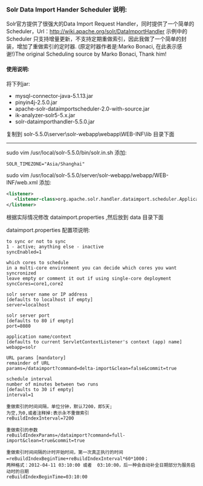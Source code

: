 ### Solr Data Import Hander Scheduler 说明:

Solr官方提供了很强大的Data Import Request Handler，同时提供了一个简单的 Scheduler，Url：http://wiki.apache.org/solr/DataImportHandler
示例中的 Scheduler 只支持增量更新，不支持定期重做索引，因此我做了一个简单的封装，增加了重做索引的定时器.
(原定时器作者是:Marko Bonaci, 在此表示感谢!)The original Scheduling source by Marko Bonaci, Thank him!

#### 使用说明:
将下列jar:
- mysql-connector-java-5.1.13.jar
- pinyin4j-2.5.0.jar
- apache-solr-dataimportscheduler-2.0-with-source.jar
- ik-analyzer-solr5-5.x.jar
- solr-dataimporthandler-5.5.0.jar  

复制到  solr-5.5.0\server\solr-webapp\webapp\WEB-INF\lib 目录下面

--------
sudo vim /usr/local/solr-5.5.0/bin/solr.in.sh 添加:
```
SOLR_TIMEZONE="Asia/Shanghai"
```
sudo vim /usr/local/solr-5.5.0/server/solr-webapp/webapp/WEB-INF/web.xml  添加:

```xml
<listener>
   <listener-class>org.apache.solr.handler.dataimport.scheduler.ApplicationListener</listener-class>
</listener>
```


根据实际情况修改 dataimport.properties ,然后放到  data 目录下面

dataimport.properties 配置项说明:
```
to sync or not to sync
1 - active; anything else - inactive
syncEnabled=1

which cores to schedule
in a multi-core environment you can decide which cores you want syncronized
leave empty or comment it out if using single-core deployment
syncCores=core1,core2

solr server name or IP address
[defaults to localhost if empty]
server=localhost

solr server port
[defaults to 80 if empty]
port=8080

application name/context
[defaults to current ServletContextListener's context (app) name]
webapp=solr

URL params [mandatory]
remainder of URL
params=/dataimport?command=delta-import&clean=false&commit=true

schedule interval
number of minutes between two runs
[defaults to 30 if empty]
interval=1

重做索引的时间间隔，单位分钟，默认7200，即5天; 
为空,为0,或者注释掉:表示永不重做索引
reBuildIndexInterval=7200

重做索引的参数
reBuildIndexParams=/dataimport?command=full-import&clean=true&commit=true

重做索引时间间隔的计时开始时间，第一次真正执行的时间=reBuildIndexBeginTime+reBuildIndexInterval*60*1000；
两种格式：2012-04-11 03:10:00 或者  03:10:00，后一种会自动补全日期部分为服务启动时的日期
reBuildIndexBeginTime=03:10:00
```
